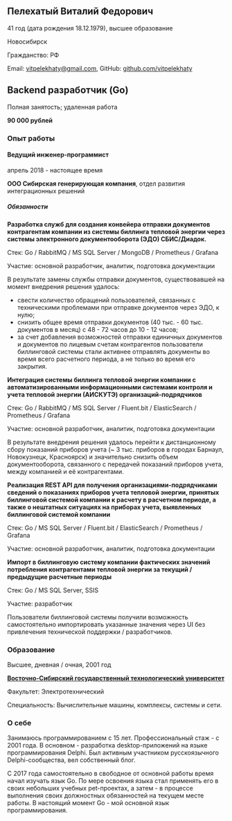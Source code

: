 ## Пелехатый Виталий Федорович

41 год (дата рождения 18.12.1979), высшее образование

Новосибирск

Гражданство: РФ

Email: vitpelekhaty@gmail.com, GitHub: [github.com/vitpelekhaty](https://github.com/vitpelekhaty)

## Backend разработчик (Go)

Полная занятость; удаленная работа

**90 000 рублей**

### Опыт работы

#### Ведущий инженер-программист

апрель 2018 - настоящее время

**ООО Сибирская генерирующая компания**, отдел развития интеграционных решений

##### Обязанности

**Разработка служб для создания конвейера отправки документов контрагентам компании из системы биллинга тепловой энергии через системы электронного документооборота (ЭДО) СБИС/Диадок.** 

Стек: Go / RabbitMQ / MS SQL Server / MongoDB / Prometheus / Grafana

Участие: основной разработчик, аналитик, подготовка документации

В результате замены службы отправки документов, существовавшей на момент внедрения решения удалось:

- свести количество обращений пользователей, связанных с техническими проблемами при отправке документов через ЭДО, к нулю;
- снизить общее время отправки документов (40 тыс. - 60 тыс. документов в месяц) с 48 - 72 часов до 10 - 12 часов;
- за счет добавления возможностей отправки единичных документов и документов по лицевым счетам контрагентов пользователи биллинговой системы стали активнее отправлять документы во время всего расчетного периода, а не только во время его закрытия.

**Интеграция системы биллинга тепловой энергии компании с автоматизированными информационными системами контроля и учета тепловой энергии (АИСКУТЭ) организаций-подрядчиков**

Стек: Go / RabbitMQ / MS SQL Server / Fluent.bit / ElasticSearch / Prometheus / Grafana

Участие: основной разработчик, аналитик, подготовка документации

В результате внедрения решения удалось перейти к дистанционному сбору показаний приборов учета (~ 3 тыс. приборов в городах Барнаул, Новокузнецк, Красноярск) и значительно снизить объем документооборота, связанного с передачей показаний приборов учета, между компанией и её контрагентами.

**Реализация REST API для получения организациями-подрядчиками сведений о показаниях приборов учета тепловой энергии, принятых биллинговой системой компании к расчету в расчетном периоде, а также о нештатных ситуациях на приборах учета, выявленных биллинговой системой компании**

Стек: Go / MS SQL Server / Fluent.bit / ElasticSearch / Prometheus / Grafana

Участие: основной разработчик, аналитик, подготовка документации

**Импорт в биллинговую систему компании фактических значений потребления контрагентами тепловой энергии за текущий / предыдущие расчетные периоды**

Стек: Go / MS SQL Server, SSIS

Участие: разработчик

Пользователи биллинговой системы получили возможность самостоятельно импортировать указанные значения через UI без привлечения технической поддержки / разработчиков.

### Образование

Высшее, дневная / очная, 2001 год

[**Восточно-Сибирский государственный технологический университет**](https://esstu.ru)

Факультет: Электротехнический

Специальность: Вычислительные машины, комплексы, системы и сети.

### О себе

Занимаюсь программированием с 15 лет. Профессиональный стаж - с 2001 года. В основном - разработка desktop-приложений на языке программирования Delphi. Был активным участником русскоязычного Delphi-сообщества, вел собственный блог.

С 2017 года самостоятельно в свободное от основной работы время начал изучать язык Go. По мере освоения языка стал применять его в своих небольших учебных pet-проектах, а затем - в процессе выполнения своих должностных обязанностей на текущем месте работы. В настоящий момент Go - мой основной язык программирования.



